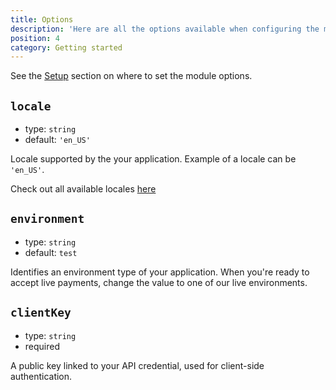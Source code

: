 ```yaml
---
title: Options
description: 'Here are all the options available when configuring the module and their default values:'
position: 4
category: Getting started
---
```


See the [Setup](/setup) section on where to set the module options.

## `locale`

- type: `string`
- default: `'en_US'`

Locale supported by the your application. Example of a locale can be `'en_US'`.

Check out all available locales [here](https://docs.adyen.com/online-payments/classic-integrations/checkout-sdks/web-sdk/customization/localization)

## `environment`

- type: `string`
- default: `test`

Identifies an environment type of your application. When you're ready to accept live payments, change the value to one of our live environments.


## `clientKey`

- type: `string`
- required

A public key linked to your API credential, used for client-side authentication.
